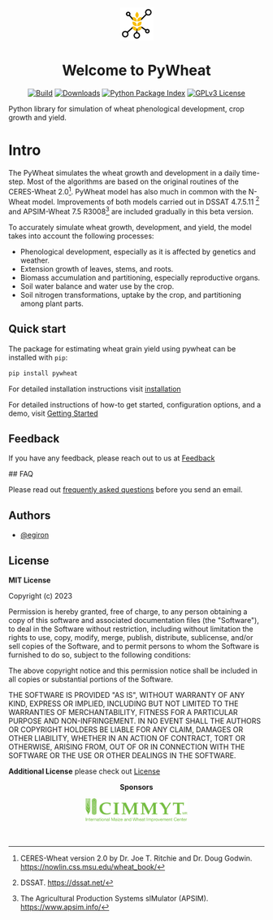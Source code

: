 <p align="center">
  <a href="https://egiron.github.io/iwin-tutorial/">
    <img src="https://raw.githubusercontent.com/egiron/iwin-tutorial/master/docs/assets/logo_iwin2.png"  alt="IWIN tools library">
  </a>
</p>

<p align="center"><h1 align="center">Welcome to PyWheat</h1></p>

<p align="center">
  <!-- <a href="https://orderseed.cimmyt.org/iwin-results.php"><img
    src="https://img.shields.io/badge/CIMMYT-IWIN-blue"
    alt="CIMMYT IWIN"
  /></a> -->
  <a href="https://github.com/egiron/TemperatureFunct/actions"><img
    src="https://github.com/egiron/TemperatureFunct/actions/workflows/ci.yaml/badge.svg"
    alt="Build"
  /></a>
  <a href="https://pypistats.org/packages/tfunct"><img
    src="https://img.shields.io/pypi/dm/tfunct.svg" 
    alt="Downloads"
  /></a>
  <a href="https://pypi.org/project/tfunct"><img 
    src="https://img.shields.io/pypi/v/tfunct.svg" 
    alt="Python Package Index"
  /></a>
  <a href="https://opensource.org/licenses/"><img 
    src="https://img.shields.io/badge/License-GPL%20v3-yellow.svg" 
    alt="GPLv3 License"
  /></a>
  
</p>

Python library for simulation of wheat phenological development, crop growth and yield.

# Intro

The PyWheat simulates the wheat growth and development in a daily time-step. Most of the algorithms are based on the original routines of the CERES-Wheat 2.0[^1]. PyWheat model has also much in common with the N-Wheat model. Improvements of both models carried out in DSSAT 4.7.5.11 [^2] and APSIM-Wheat 7.5 R3008[^3] are included gradually in this beta version.

To accurately simulate wheat growth, development, and yield, the model takes into account the following processes:

* Phenological development, especially as it is affected by genetics and weather.
* Extension growth of leaves, stems, and roots.
* Biomass accumulation and partitioning, especially reproductive organs.
* Soil water balance and water use by the crop.
* Soil nitrogen transformations, uptake by the crop, and partitioning among plant parts. 


## Quick start

The package for estimating wheat grain yield using pywheat can be installed with `pip`:

``` sh
pip install pywheat
```

For detailed installation instructions visit [installation]

For detailed instructions of how-to get started, configuration options, and a demo, visit [Getting Started]

  [installation]: installation.md
  [Getting Started]: getting_started.md



## Feedback

If you have any feedback, please reach out to us at [Feedback](mailto://e.giron.e@gmail.com)


## FAQ

Please read out [frequently asked questions](faq.md) before you send an email.

## Authors

- [@egiron](https://www.github.com/egiron)


## License

**MIT License**

Copyright (c) 2023 

Permission is hereby granted, free of charge, to any person obtaining a copy
of this software and associated documentation files (the "Software"), to
deal in the Software without restriction, including without limitation the
rights to use, copy, modify, merge, publish, distribute, sublicense, and/or
sell copies of the Software, and to permit persons to whom the Software is
furnished to do so, subject to the following conditions:

The above copyright notice and this permission notice shall be included in
all copies or substantial portions of the Software.

THE SOFTWARE IS PROVIDED "AS IS", WITHOUT WARRANTY OF ANY KIND, EXPRESS OR
IMPLIED, INCLUDING BUT NOT LIMITED TO THE WARRANTIES OF MERCHANTABILITY,
FITNESS FOR A PARTICULAR PURPOSE AND NON-INFRINGEMENT. IN NO EVENT SHALL THE
AUTHORS OR COPYRIGHT HOLDERS BE LIABLE FOR ANY CLAIM, DAMAGES OR OTHER
LIABILITY, WHETHER IN AN ACTION OF CONTRACT, TORT OR OTHERWISE, ARISING
FROM, OUT OF OR IN CONNECTION WITH THE SOFTWARE OR THE USE OR OTHER DEALINGS
IN THE SOFTWARE.


**Additional License** please check out [License](license.md)

<p align="center"><strong>Sponsors</strong></p>
<p align="center">
  <a href="https://www.cimmyt.org/" target=_blank><img
    src="./docs/assets/logoCIMMYT_letters.png" height="auto" width="200"
  /></a>
</p>
<p>&nbsp;</p>


  [^1]: CERES-Wheat version 2.0 by Dr. Joe T. Ritchie and Dr. Doug Godwin. https://nowlin.css.msu.edu/wheat_book/

  [^2]: DSSAT. https://dssat.net/

  [^3]: The Agricultural Production Systems sIMulator (APSIM). https://www.apsim.info/

  [^4]: Ritchie, J.T.1991. Wheat phasic development. p. 31-54. In Hanks and Ritchie (ed.) Modeling plant and soil systems. Agron. Monogr. 31, ASA, CSSSA, SSSA, Madison, WI. 
  
  [^5]: Ritchie, J.T. and D.S. NeSmith. 1991. Temperature and Crop Development. p. 5-29. In Hanks and Ritchie (ed.) Modeling plant and soil systems. Agron. Monogr. 31, ASA, CSSSA, SSSA, Madison, WI. 
 